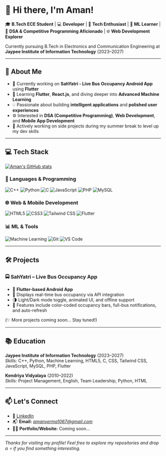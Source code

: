 # 👋 Hi there, I'm Aman!

🎓 **B.Tech ECE Student** | 💻 **Developer** | 🚀 **Tech Enthusiast** | 🧠 **ML Learner** | 🧩 **DSA & Competitive Programming Aficionado** | 🌐 **Web Development Explorer**

Currently pursuing B.Tech in Electronics and Communication Engineering at **Jaypee Institute of Information Technology** (2023–2027)

---

## 🧠 About Me

- 🔭 Currently working on **SahYatri - Live Bus Occupancy Android App** using **Flutter**
- 🌱 Learning **Flutter**, **React.js**, and diving deeper into **Advanced Machine Learning**
- 💡 Passionate about building **intelligent applications** and **polished user experiences**
- ⚙️ Interested in **DSA (Competitive Programming)**, **Web Development**, and **Mobile App Development**
- 🎯 Actively working on side projects during my summer break to level up my dev skills

---

## 💻 Tech Stack

[![Aman's GitHub stats](https://github-readme-stats.vercel.app/api?username=AmanVerma1067&show_icons=true&theme=transparent)](https://github.com/AmanVerma1067/github-readme-stats&show_icons=true&theme=transparent)


### 🚀 Languages & Programming
![C++](https://img.shields.io/badge/C++-00599C?style=flat&logo=c%2B%2B&logoColor=white)
![Python](https://img.shields.io/badge/Python-3776AB?style=flat&logo=python&logoColor=white)
![C](https://img.shields.io/badge/C-00599C?style=flat&logo=c&logoColor=white)
![JavaScript](https://img.shields.io/badge/JavaScript-F7DF1E?style=flat&logo=javascript&logoColor=black)
![PHP](https://img.shields.io/badge/PHP-777BB4?style=flat&logo=php&logoColor=white)
![MySQL](https://img.shields.io/badge/MySQL-4479A1?style=flat&logo=mysql&logoColor=white)

### 🌐 Web & Mobile Development
![HTML5](https://img.shields.io/badge/HTML5-E34F26?style=flat&logo=html5&logoColor=white)
![CSS3](https://img.shields.io/badge/CSS3-1572B6?style=flat&logo=css3&logoColor=white)
![Tailwind CSS](https://img.shields.io/badge/Tailwind_CSS-38B2AC?style=flat&logo=tailwind-css&logoColor=white)
![Flutter](https://img.shields.io/badge/Flutter-02569B?style=flat&logo=flutter&logoColor=white)

### 📊 ML & Tools
![Machine Learning](https://img.shields.io/badge/-Machine%20Learning-brightgreen)
![Git](https://img.shields.io/badge/Git-F05032?style=flat&logo=git&logoColor=white)
![VS Code](https://img.shields.io/badge/VS%20Code-007ACC?style=flat&logo=visual-studio-code&logoColor=white)

---

## 🛠️ Projects

### 🚍 SahYatri – Live Bus Occupancy App
- 📱 **Flutter-based Android App**
- 🔄 Displays real-time bus occupancy via API integration
- 🌗 Light/Dark mode toggle, animated UI, and offline support
- 🧠 Features include color-coded occupancy bars, full-bus notifications, and auto-refresh

(✨ More projects coming soon... Stay tuned!)

---

## 📚 Education

**Jaypee Institute of Information Technology** (2023–2027)  
_Skills:_ C++, Python, Machine Learning, HTML5, C, CSS, Tailwind CSS, JavaScript, MySQL, PHP, Flutter

**Kendriya Vidyalaya** (2010–2022)  
_Skills:_ Project Management, English, Team Leadership, Python, HTML

---

## 📫 Let's Connect

- 🔗 [LinkedIn](https://www.linkedin.com/in/amanverma1067/)
- 📬 **Email:** *amanverma1067@gmail.com*
- 🧑‍💻 **Portfolio/Website:** Coming soon...

---

_Thanks for visiting my profile! Feel free to explore my repositories and drop a ⭐ if you find something interesting._
